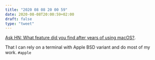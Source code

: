 ```yaml
---
title: "2020 08 08 20 00 59"
date: 2020-08-08T20:00:59+02:00
draft: false
type: "tweet"
---
```

[Ask HN: What feature did you find after years of using macOS?](https://news.ycombinator.com/item?id=24091707).

That I can rely on a terminal with Apple BSD variant and do most of my work. `#apple`
